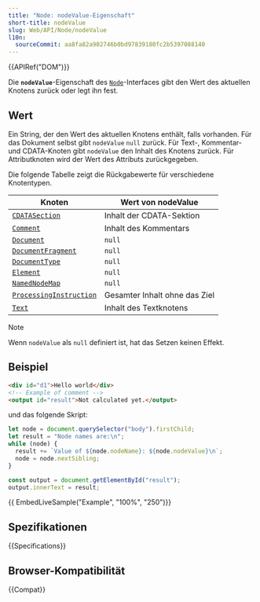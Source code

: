 ```yaml
---
title: "Node: nodeValue-Eigenschaft"
short-title: nodeValue
slug: Web/API/Node/nodeValue
l10n:
  sourceCommit: aa8fa82a902746b0bd97839180fc2b5397088140
---
```


{{APIRef("DOM")}}

Die **`nodeValue`**-Eigenschaft des [`Node`](/de/docs/Web/API/Node)-Interfaces gibt den Wert des aktuellen Knotens zurück oder legt ihn fest.

## Wert

Ein String, der den Wert des aktuellen Knotens enthält, falls vorhanden.
Für das Dokument selbst gibt `nodeValue` `null` zurück.
Für Text-, Kommentar- und CDATA-Knoten gibt `nodeValue` den Inhalt des Knotens zurück.
Für Attributknoten wird der Wert des Attributs zurückgegeben.

Die folgende Tabelle zeigt die Rückgabewerte für verschiedene Knotentypen.

| Knoten                                                            | Wert von nodeValue            |
| ----------------------------------------------------------------- | ----------------------------- |
| [`CDATASection`](/de/docs/Web/API/CDATASection)                   | Inhalt der CDATA-Sektion      |
| [`Comment`](/de/docs/Web/API/Comment)                             | Inhalt des Kommentars         |
| [`Document`](/de/docs/Web/API/Document)                           | `null`                        |
| [`DocumentFragment`](/de/docs/Web/API/DocumentFragment)           | `null`                        |
| [`DocumentType`](/de/docs/Web/API/DocumentType)                   | `null`                        |
| [`Element`](/de/docs/Web/API/Element)                             | `null`                        |
| [`NamedNodeMap`](/de/docs/Web/API/NamedNodeMap)                   | `null`                        |
| [`ProcessingInstruction`](/de/docs/Web/API/ProcessingInstruction) | Gesamter Inhalt ohne das Ziel |
| [`Text`](/de/docs/Web/API/Text)                                   | Inhalt des Textknotens        |

> [!NOTE]
> Wenn `nodeValue` als `null` definiert ist, hat das Setzen keinen Effekt.

## Beispiel

```html
<div id="d1">Hello world</div>
<!-- Example of comment -->
<output id="result">Not calculated yet.</output>
```

und das folgende Skript:

```js
let node = document.querySelector("body").firstChild;
let result = "Node names are:\n";
while (node) {
  result += `Value of ${node.nodeName}: ${node.nodeValue}\n`;
  node = node.nextSibling;
}

const output = document.getElementById("result");
output.innerText = result;
```

{{ EmbedLiveSample("Example", "100%", "250")}}

## Spezifikationen

{{Specifications}}

## Browser-Kompatibilität

{{Compat}}
